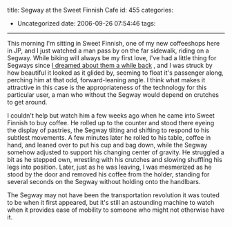 title: Segway at the Sweet Finnish Cafe
id: 455
categories:
  - Uncategorized
date: 2006-09-26 07:54:46
tags:
---

This morning I&#039;m sitting in Sweet Finnish, one of my new coffeeshops here in JP, and I just watched a man pass by on the far sidewalk, riding on a Segway. While biking will always be my first love, I&#039;ve had a little thing for Segways since [I dreamed about them a while back](/node/186) , and I was struck by how beautiful it looked as it glided by, seeming to float it&#039;s passenger along, perching him at that odd, forward-leaning angle. I think what makes it attractive in this case is the appropriateness of the technology for this particular user, a man who without the Segway would depend on crutches to get around. 

I couldn&#039;t help but watch him a few weeks ago when he came into Sweet Finnish to buy coffee. He rolled up to the counter and stood there eyeing the display of pastries, the Segway tilting and shifting to respond to his subtlest movements. A few minutes later he rolled to his table, coffee in hand, and leaned over to put his cup and bag down, while the Segway somehow adjusted to support his changing center of gravity. He struggled a bit as he stepped own, wrestling with his crutches and slowing shuffling his legs into position. Later, just as he was leaving, I was mesmerized as he stood by the door and removed his coffee from the holder, standing for several seconds on the Segway without holding onto the handlbars. 

The Segway may not have been the transportation revolution it was touted to be when it first appeared, but it&#039;s still an astounding machine to watch when it provides ease of mobility to someone who might not otherwise have it. 